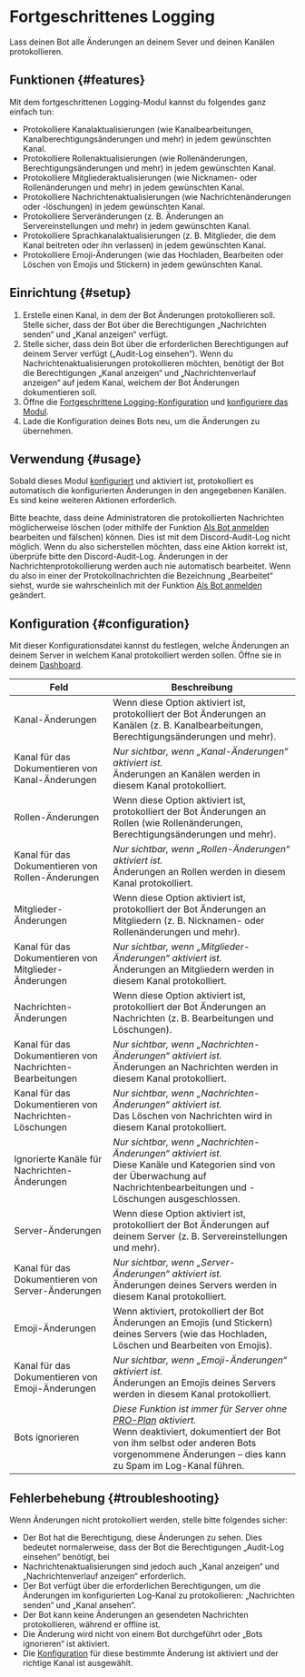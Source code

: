 # Fortgeschrittenes Logging

Lass deinen Bot alle Änderungen an deinem Sever und deinen Kanälen protokollieren.

<ModuleOverview moduleName="logging" />

## Funktionen {#features}

Mit dem fortgeschrittenen Logging-Modul kannst du folgendes ganz einfach tun:

* Protokolliere Kanalaktualisierungen (wie Kanalbearbeitungen, Kanalberechtigungsänderungen und mehr) in jedem gewünschten Kanal.
* Protokolliere Rollenaktualisierungen (wie Rollenänderungen, Berechtigungsänderungen und mehr) in jedem gewünschten Kanal.
* Protokolliere Mitgliederaktualisierungen (wie Nicknamen- oder Rollenänderungen und mehr) in jedem gewünschten Kanal.
* Protokolliere Nachrichtenaktualisierungen (wie Nachrichtenänderungen oder -löschungen) in jedem gewünschten Kanal.
* Protokolliere Serveränderungen (z. B. Änderungen an Servereinstellungen und mehr) in jedem gewünschten Kanal.
* Protokolliere Sprachkanalaktualisierungen (z. B. Mitglieder, die dem Kanal beitreten oder ihn verlassen) in jedem gewünschten Kanal.
* Protokolliere Emoji-Änderungen (wie das Hochladen, Bearbeiten oder Löschen von Emojis und Stickern) in jedem gewünschten Kanal.

## Einrichtung {#setup}

1. Erstelle einen Kanal, in dem der Bot Änderungen protokollieren soll. Stelle sicher, dass der Bot über die Berechtigungen „Nachrichten senden“ und „Kanal anzeigen“      verfügt.
2. Stelle sicher, dass dein Bot über die erforderlichen Berechtigungen auf deinem Server verfügt („Audit-Log einsehen“). Wenn du Nachrichtenaktualisierungen               protokollieren möchten, benötigt der Bot die Berechtigungen „Kanal anzeigen“ und „Nachrichtenverlauf anzeigen“ auf jedem Kanal, welchem der Bot Änderungen              dokumentieren soll.
3. Öffne die [Fortgeschrittene Logging-Konfiguration](https://scnx.app/de/glink?page=bot/configuration?file=logging%7Cconfig)
   und [konfiguriere das Modul](#configuration).
4. Lade die Konfiguration deines Bots neu, um die Änderungen zu übernehmen.

## Verwendung {#usage}

Sobald dieses Modul [konfiguriert](#configuration) und aktiviert ist, protokolliert es automatisch die konfigurierten Änderungen in den angegebenen Kanälen.
Es sind keine weiteren Aktionen erforderlich.

Bitte beachte, dass deine Administratoren die protokollierten Nachrichten möglicherweise löschen 
(oder mithilfe der Funktion [Als Bot anmelden](./../../login-as-bot) bearbeiten und fälschen) können. Dies ist mit dem Discord-Audit-Log nicht möglich. 
Wenn du also sicherstellen möchten, dass eine Aktion korrekt ist, überprüfe bitte den Discord-Audit-Log. 
Änderungen in der Nachrichtenprotokollierung werden auch nie automatisch bearbeitet. Wenn du also in einer der Protokollnachrichten die Bezeichnung „Bearbeitet“ siehst, wurde sie wahrscheinlich mit der Funktion
[Als Bot anmelden](./../../login-as-bot) geändert.

## Konfiguration {#configuration}

Mit dieser Konfigurationsdatei kannst du festlegen, welche Änderungen an deinem Server in welchem ​​Kanal protokolliert werden sollen. 
Öffne sie in deinem [Dashboard](https://scnx.app/de/glink?page=bot/configuration?file=logging%7Cconfig).

| Feld                                                      | Beschreibung                                                                                                                                                                                                                                                |
|-----------------------------------------------------------|-------------------------------------------------------------------------------------------------------------------------------------------------------------------------------------------------------------------------------------------------------------|
| Kanal-Änderungen                                          | Wenn diese Option aktiviert ist, protokolliert der Bot Änderungen an Kanälen (z. B. Kanalbearbeitungen, Berechtigungsänderungen und mehr).                                                                                                                  |
| Kanal für das Dokumentieren von Kanal-Änderungen          | <i>Nur sichtbar, wenn „Kanal-Änderungen“ aktiviert ist.</i><br/>Änderungen an Kanälen werden in diesem Kanal protokolliert.                                                                                                                                 |
| Rollen-Änderungen                                         | Wenn diese Option aktiviert ist, protokolliert der Bot Änderungen an Rollen (wie Rollenänderungen, Berechtigungsänderungen und mehr).                                                                                                                       |
| Kanal für das Dokumentieren von Rollen-Änderungen         | <i>Nur sichtbar, wenn „Rollen-Änderungen“ aktiviert ist.</i><br/>Änderungen an Rollen werden in diesem Kanal protokolliert.                                                                                                                                 |
| Mitglieder-Änderungen                                     | Wenn diese Option aktiviert ist, protokolliert der Bot Änderungen an Mitgliedern (z. B. Nicknamen- oder Rollenänderungen und mehr).                                                                                                                         |
| Kanal für das Dokumentieren von Mitglieder-Änderungen     | <i>Nur sichtbar, wenn „Mitglieder-Änderungen“ aktiviert ist.</i><br/>Änderungen an Mitgliedern werden in diesem Kanal protokolliert.                                                                                                                        |
| Nachrichten-Änderungen                                    | Wenn diese Option aktiviert ist, protokolliert der Bot Änderungen an Nachrichten (z. B. Bearbeitungen und Löschungen).                                                                                                                                      |
| Kanal für das Dokumentieren von Nachrichten-Bearbeitungen | <i>Nur sichtbar, wenn „Nachrichten-Änderungen“ aktiviert ist.</i><br/>Änderungen an Nachrichten werden in diesem Kanal protokolliert.                                                                                                                       |
| Kanal für das Dokumentieren von Nachrichten-Löschungen    | <i>Nur sichtbar, wenn „Nachrichten-Änderungen“ aktiviert ist.</i><br/>Das Löschen von Nachrichten wird in diesem Kanal protokolliert.                                                                                                                       |
| Ignorierte Kanäle für Nachrichten-Änderungen              | <i>Nur sichtbar, wenn „Nachrichten-Änderungen“ aktiviert ist.</i><br/>Diese Kanäle und Kategorien sind von der Überwachung auf Nachrichtenbearbeitungen und -Löschungen ausgeschlossen.                                                                     |
| Server-Änderungen                                         | Wenn diese Option aktiviert ist, protokolliert der Bot Änderungen auf deinem Server (z. B. Servereinstellungen und mehr).                                                                                                                                   |
| Kanal für das Dokumentieren von Server-Änderungen         | <i>Nur sichtbar, wenn „Server-Änderungen“ aktiviert ist.</i><br/>Änderungen deines Servers werden in diesem Kanal protokolliert.                                                                                                                            |
| Emoji-Änderungen                                          | Wenn aktiviert, protokolliert der Bot Änderungen an Emojis (und Stickern) deines Servers (wie das Hochladen, Löschen und Bearbeiten von Emojis).                                                                                                            |
| Kanal für das Dokumentieren von Emoji-Änderungen          | <i>Nur sichtbar, wenn „Emoji-Änderungen“ aktiviert ist.</i><br/>Änderungen an Emojis deines Servers werden in diesem Kanal protokolliert.                                                                                                                   |
| Bots ignorieren                                           | <i>Diese Funktion ist immer für Server ohne <a href="./../../../scnx/guilds/plans">PRO-Plan</a> aktiviert.</i><br/>Wenn deaktiviert, dokumentiert der Bot von ihm selbst oder anderen Bots vorgenommene Änderungen – dies kann zu Spam im Log-Kanal führen. |

## Fehlerbehebung {#troubleshooting}

Wenn Änderungen nicht protokolliert werden, stelle bitte folgendes sicher:

* Der Bot hat die Berechtigung, diese Änderungen zu sehen. Dies bedeutet normalerweise, dass der Bot die Berechtigungen „Audit-Log einsehen“ benötigt, bei
* Nachrichtenaktualisierungen sind jedoch auch „Kanal anzeigen“ und „Nachrichtenverlauf anzeigen“ erforderlich.
* Der Bot verfügt über die erforderlichen Berechtigungen, um die Änderungen im konfigurierten Log-Kanal zu protokollieren: „Nachrichten senden“
  und „Kanal ansehen“.
* Der Bot kann keine Änderungen an gesendeten Nachrichten protokollieren, während er offline ist.
* Die Änderung wird nicht von einem Bot durchgeführt oder „Bots ignorieren“ ist aktiviert.
* Die [Konfiguration](#configuration) für diese bestimmte Änderung ist aktiviert und der richtige Kanal ist ausgewählt.